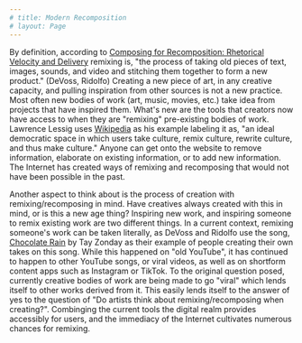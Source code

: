 ```yaml
---
# title: Modern Recomposition 
# layout: Page 
---
```

By definition, according to [Composing for Recomposition: Rhetorical Velocity and Delivery](https://kairos.technorhetoric.net/13.2/topoi/ridolfo_devoss/remix.html) remixing is, "the process of taking old pieces of text, images, sounds, and video and stitching them together to form a new product." (DeVoss, Ridolfo) Creating a new piece of art, in any creative capacity, and pulling inspiration from other sources is not a new practice. Most often new bodies of work (art, music, movies, etc.) take idea from projects that have inspired them. What's new are the tools that creators now have access to when they are "remixing" pre-existing bodies of work. Lawrence Lessig uses [Wikipedia](https://www.wikipedia.org/) as his example labeling it as, "an ideal democratic space in which users take culture, remix culture, rewrite culture, and thus make culture." Anyone can get onto the website to remove information, elaborate on existing information, or to add new information. The Internet has created ways of remixing and recomposing that would not have been possible in the past. 

Another aspect to think about is the process of creation with remixing/recomposing in mind. Have creatives always created with this in mind, or is this a new age thing? Inspiring new work, and inspiring someone to remix existing work are two different things. In a current context, remixing someone's work can be taken literally, as DeVoss and Ridolfo use the song, [Chocolate Rain](https://youtu.be/EwTZ2xpQwpA?si=Qc022W5r3fAiKtEM) by Tay Zonday as their example of people creating their own takes on this song. While this happened on "old YouTube", it has continued to happen to other YouTube songs, or viral videos, as well as on shortform content apps such as Instagram or TikTok. To the original question posed, currently creative bodies of work are being made to go "viral" which lends itself to other works derived from it. This easily lends itself to the answer of yes to the question of "Do artists think about remixing/recomposing when creating?". Combinging the current tools the digital realm provides accessibly for users, and the immediacy of the Internet cultivates numerous chances for remixing. 
